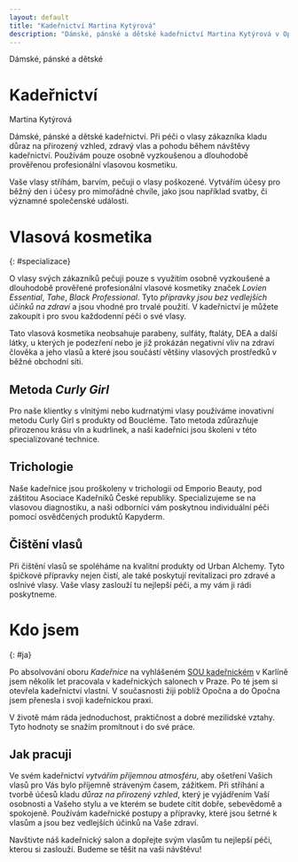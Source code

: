 ```yaml
---
layout: default
title: "Kadeřnictví Martina Kytýrová"
description: "Dámské, pánské a dětské kadeřnictví Martina Kytýrová v Opočně. Specializuji se na přirozené střihy, barvení a účesy pro každou příležitost. Používám kvalitní, bezparabenovou vlasovou kosmetiku a ovládám i metodu Curly Girl pro vlnité vlasy. Objednejte se u mě a dopřejte svým vlasům tu nejlepší péči!"
---
```


<div class="text-wrapper" markdown="1">

<div id="main-title">
    <span>Dámské, pánské a dětské</span>
    <h1>Kadeřnictví</h1>
    <span>Martina Kytýrová</span>
</div>

Dámské, pánské a dětské kadeřnictví. Při péči o vlasy zákazníka kladu důraz na přirozený vzhled, zdravý vlas a pohodu během návštěvy kadeřnictví. Používám pouze osobně vyzkoušenou a dlouhodobě prověřenou profesionální vlasovou kosmetiku.

Vaše vlasy stříhám, barvím, pečuji o vlasy poškozené. Vytvářím účesy pro běžný den i účesy pro mimořádné chvíle, jako jsou například svatby, či významné společenské události.


# Vlasová kosmetika
{: #specializace}

O vlasy svých zákazníků pečuji pouze s využitím osobně vyzkoušené a dlouhodobě prověřené profesionální vlasové kosmetiky značek *Lovien Essential*, *Tahe*, *Black Professional*.
Tyto *přípravky jsou bez vedlejších účinků na zdraví* a jsou vhodné pro trvalé použití. V kadeřnictví je můžete zakoupit i pro svou každodenní péči o své vlasy.

Tato vlasová kosmetika neobsahuje parabeny, sulfáty, ftaláty, DEA a další látky, u kterých je podezření nebo je již prokázán negativní vliv na zdraví člověka a jeho vlasů a které jsou součástí většiny vlasových prostředků v běžné obchodní síti.

## Metoda *Curly Girl*
Pro naše klientky s vlnitými nebo kudrnatými vlasy používáme inovativní metodu Curly Girl s produkty od Boucléme. Tato metoda zdůrazňuje přirozenou krásu vln a kudrlinek, a naši kadeřníci jsou školeni v této specializované technice.

## Trichologie
Naše kadeřnice jsou proškoleny v trichologii od Emporio Beauty, pod záštitou Asociace Kadeřníků České republiky. Specializujeme se na vlasovou diagnostiku, a naši odborníci vám poskytnou individuální péči pomocí osvědčených produktů Kapyderm.

## Čištění vlasů
Při čištění vlasů se spoléháme na kvalitní produkty od Urban Alchemy. Tyto špičkové přípravky nejen čistí, ale také poskytují revitalizaci pro zdravé a oslnivé vlasy. Vaše vlasy zaslouží tu nejlepší péči, a my vám ji rádi poskytneme.


# Kdo jsem
{: #ja}

Po absolvování oboru *Kadeřnice* na vyhlášeném [SOU kadeřnickém](http://www.souhair.cz/) v Karlíně jsem několik let pracovala v kadeřnických salonech v Praze. Po té jsem si otevřela kadeřnictví vlastní. V současnosti žiji poblíž Opočna a do Opočna jsem přenesla i svoji kadeřnickou praxi.

V životě mám ráda jednoduchost, praktičnost a dobré mezilidské vztahy. Tyto hodnoty se snažím promítnout i do své práce.

## Jak pracuji
Ve svém kadeřnictví *vytvářím příjemnou atmosféru*, aby ošetření Vašich vlasů pro Vás bylo příjemně stráveným časem, zážitkem.
Při stříhání a tvorbě účesů kladu *důraz na přirozený vzhled*, který je vyjádřením Vaší osobnosti a Vašeho stylu a ve kterém se budete cítit dobře, sebevědomě a spokojeně.
Používám kadeřnické postupy a přípravky, které jsou šetrné k vlasům a jsou bez vedlejších účinků na Vaše zdraví.



Navštivte náš kadeřnický salon a dopřejte svým vlasům tu nejlepší péči, kterou si zaslouží. Budeme se těšit na vaši návštěvu!

</div>